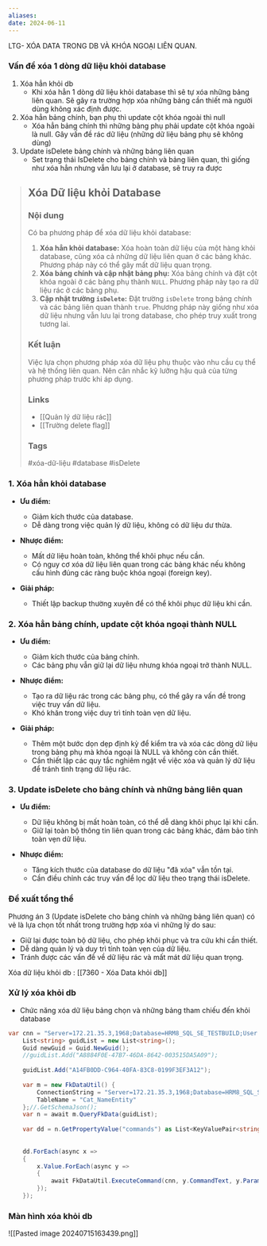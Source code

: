 ```yaml
---
aliases: 
date: 2024-06-11
---
```

LTG- XÓA DATA TRONG DB VÀ KHÓA NGOẠI LIÊN QUAN.
### Vấn đề xóa 1 dòng dữ liệu khỏi database
1. Xóa hẳn khỏi db  
	- Khi xóa hẳn 1 dòng dữ liệu khỏi database thì sẽ tự xóa những bảng liên quan. Sẽ gây ra trường hợp xóa những bảng cần thiết mà người dùng không xác định được.
1. Xóa hẳn bảng chính, bạn phụ thì update cột khóa ngoài thì null  
	- Xóa hẳn bảng chính thì những bảng phụ phải update cột khóa ngoài là null. Gây vấn đề rác dữ liệu (những dữ liệu bảng phụ sẽ không dùng)
2. Update isDelete bảng chính và những bảng liên quan
	- Set trạng thái IsDelete cho bảng chính và bảng liên quan, thì giống như xóa hẳn nhưng vẫn lưu lại ở database, sẽ truy ra được



>
>## Xóa Dữ liệu khỏi Database
> 
> ### Nội dung
> 
> Có ba phương pháp để xóa dữ liệu khỏi database:
> 
> 1. **Xóa hẳn khỏi database:** Xóa hoàn toàn dữ liệu của một hàng khỏi database, cũng xóa cả những dữ liệu liên quan ở các bảng khác. Phương pháp này có thể gây mất dữ liệu quan trọng.
> 2. **Xóa bảng chính và cập nhật bảng phụ:** Xóa bảng chính và đặt cột khóa ngoài ở các bảng phụ thành `NULL`. Phương pháp này tạo ra dữ liệu rác ở các bảng phụ.
> 3. **Cập nhật trường `isDelete`:** Đặt trường `isDelete` trong bảng chính và các bảng liên quan thành `true`. Phương pháp này giống như xóa dữ liệu nhưng vẫn lưu lại trong database, cho phép truy xuất trong tương lai.
> 
> ### Kết luận
> 
> Việc lựa chọn phương pháp xóa dữ liệu phụ thuộc vào nhu cầu cụ thể và hệ thống liên quan. Nên cân nhắc kỹ lưỡng hậu quả của từng phương pháp trước khi áp dụng.
> 
> ### Links
> 
> * [[Quản lý dữ liệu rác]]
> * [[Trường delete flag]]
> 
> ### Tags
> 
> #xóa-dữ-liệu #database #isDelete


### 1. Xóa hẳn khỏi database

- **Ưu điểm:**
    
    - Giảm kích thước của database.
    - Dễ dàng trong việc quản lý dữ liệu, không có dữ liệu dư thừa.
- **Nhược điểm:**
    
    - Mất dữ liệu hoàn toàn, không thể khôi phục nếu cần.
    - Có nguy cơ xóa dữ liệu liên quan trong các bảng khác nếu không cấu hình đúng các ràng buộc khóa ngoại (foreign key).
- **Giải pháp:**
    
    - Thiết lập backup thường xuyên để có thể khôi phục dữ liệu khi cần.

### 2. Xóa hẳn bảng chính, update cột khóa ngoại thành NULL

- **Ưu điểm:**
    
    - Giảm kích thước của bảng chính.
    - Các bảng phụ vẫn giữ lại dữ liệu nhưng khóa ngoại trở thành NULL.
- **Nhược điểm:**
    
    - Tạo ra dữ liệu rác trong các bảng phụ, có thể gây ra vấn đề trong việc truy vấn dữ liệu.
    - Khó khăn trong việc duy trì tính toàn vẹn dữ liệu.
- **Giải pháp:**
    
    - Thêm một bước dọn dẹp định kỳ để kiểm tra và xóa các dòng dữ liệu trong bảng phụ mà khóa ngoại là NULL và không còn cần thiết.
    - Cần thiết lập các quy tắc nghiêm ngặt về việc xóa và quản lý dữ liệu để tránh tình trạng dữ liệu rác.

### 3. Update isDelete cho bảng chính và những bảng liên quan

- **Ưu điểm:**
    
    - Dữ liệu không bị mất hoàn toàn, có thể dễ dàng khôi phục lại khi cần.
    - Giữ lại toàn bộ thông tin liên quan trong các bảng khác, đảm bảo tính toàn vẹn dữ liệu.
- **Nhược điểm:**
    
    - Tăng kích thước của database do dữ liệu "đã xóa" vẫn tồn tại.
    - Cần điều chỉnh các truy vấn để lọc dữ liệu theo trạng thái isDelete.

### Đề xuất tổng thể

Phương án 3 (Update isDelete cho bảng chính và những bảng liên quan) có vẻ là lựa chọn tốt nhất trong trường hợp xóa vì những lý do sau:

- Giữ lại được toàn bộ dữ liệu, cho phép khôi phục và tra cứu khi cần thiết.
- Dễ dàng quản lý và duy trì tính toàn vẹn của dữ liệu.
- Tránh được các vấn đề về dữ liệu rác và mất mát dữ liệu quan trọng.


Xóa dữ liệu khỏi db : [[7360 - Xóa Data khỏi db]]
### Xử lý xóa khỏi db
- Chức năng xóa dữ liệu bảng chọn và những bảng tham chiếu đến khỏi database
```csharp
var cnn = "Server=172.21.35.3,1968;Database=HRM8_SQL_SE_TESTBUILD;User Id=sa;Password=TGn<@7qY;";  
    List<string> guidList = new List<string>();  
    Guid newGuid = Guid.NewGuid();  
    //guidList.Add("A8884F0E-47B7-46DA-8642-003515DA5A09");  
  
    guidList.Add("A14FB0DD-C964-40FA-83C8-0199F3EF3A12");  
     
    var m = new FkDataUtil() {  
        ConnectionString = "Server=172.21.35.3,1968;Database=HRM8_SQL_SE_TESTBUILD;User Id=sa;Password=TGn<@7qY;",  
        TableName = "Cat_NameEntity"  
    };//.GetSchemaJson();  
    var n = await m.QueryFkData(guidList);  
  
    var dd = n.GetPropertyValue("commands") as List<KeyValuePair<string, List<CommandModel>>>;  
  
  
    dd.ForEach(async x =>  
    {  
        x.Value.ForEach(async y =>  
        {  
            await FkDataUtil.ExecuteCommand(cnn, y.CommandText, y.Params);  
        });  
    });
```


### Màn hình xóa khỏi db
![[Pasted image 20240715163439.png]]